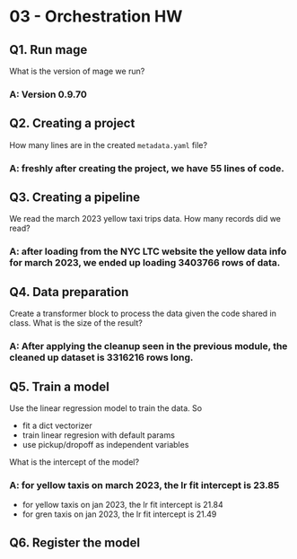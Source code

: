 # 03 - Orchestration HW

## Q1. Run mage

What is the version of mage we run?

### A: Version 0.9.70

## Q2. Creating a project

How many lines are in the created `metadata.yaml` file?

### A: freshly after creating the project, we have 55 lines of code.

## Q3. Creating a pipeline

We read the march 2023 yellow taxi trips data. How many records did we read?

### A: after loading from the NYC LTC website the yellow data info for march 2023, we ended up loading 3403766 rows of data.


## Q4. Data preparation

Create a transformer block to process the data given the code shared in class. What is the size of the result?

### A: After applying the cleanup seen in the previous module, the cleaned up dataset is 3316216 rows long.

## Q5. Train a model

Use the linear regression model to  train the data. So 
- fit a dict vectorizer
- train linear regresion with default params
- use pickup/dropoff as independent variables

What is the intercept of the model?

### A: for yellow taxis on march 2023, the lr fit intercept is 23.85

- for yellow taxis on jan 2023, the lr fit intercept is 21.84
- for gren taxis on jan 2023, the lr fit intercept is 21.49

## Q6. Register the model